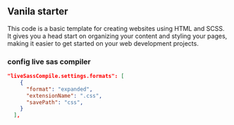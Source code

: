 ## Vanila starter

This code is a basic template for creating websites using HTML and SCSS. It gives you a head start on organizing your content and styling your pages, making it easier to get started on your web development projects.

### config live sas compiler

```json
"liveSassCompile.settings.formats": [
    {
      "format": "expanded",
      "extensionName": ".css",
      "savePath": "css",
    }
  ],
```
